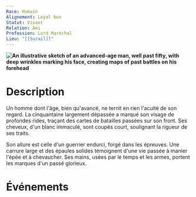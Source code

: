```yaml
---
Race: Humain
Alignement: Loyal bon
Statut: Vivant
Relation: Ami
Profession: Lord Maréchal
Lieu: "[[Suzail]]"
---
```

**![An illustrative sketch of an advanced-age man, well past fifty, with deep wrinkles marking his face, creating maps of past battles on his forehead](https://lh7-rt.googleusercontent.com/docsz/AD_4nXfFr-QxUrU42EcwdI_JszoqFwCmXvmlmARwkploDjUx1o6LBHZkQLK0i-93zxrEL1yUPF7Ixagy1b7H6XEtuZP_Bs47xoX2I41I1P7zLwqQ4659ZaKytGNx5lvBawNjiCg5J-TZeoHeDrspsW31tTE?key=f20fUraZRdyhaJR7QEfoVE-N)**
# Description

Un homme dont l'âge, bien qu'avancé, ne ternit en rien l'acuité de son regard. La cinquantaine largement dépassée a marqué son visage de profondes rides, traçant des cartes de batailles passées sur son front. Ses cheveux, d'un blanc immaculé, sont coupés court, soulignant la rigueur de ses traits.

Son allure est celle d'un guerrier endurci, forgé dans les épreuves. Une carrure large et des épaules solides témoignent d'une vie passée à manier l'épée et à chevaucher. Ses mains, usées par le temps et les armes, portent les marques d'un passé glorieux.

# Événements

